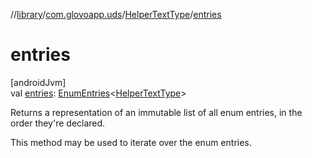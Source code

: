 //[library](../../../index.md)/[com.glovoapp.uds](../index.md)/[HelperTextType](index.md)/[entries](entries.md)

# entries

[androidJvm]\
val [entries](entries.md): [EnumEntries](https://kotlinlang.org/api/latest/jvm/stdlib/kotlin.enums/-enum-entries/index.html)&lt;[HelperTextType](index.md)&gt;

Returns a representation of an immutable list of all enum entries, in the order they're declared.

This method may be used to iterate over the enum entries.
